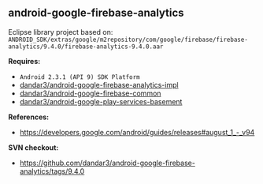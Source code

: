 ## android-google-firebase-analytics

Eclipse library project based on:<br/>
`ANDROID_SDK/extras/google/m2repository/com/google/firebase/firebase-analytics/9.4.0/firebase-analytics-9.4.0.aar`

**Requires:**
- `Android 2.3.1 (API 9) SDK Platform`
- [dandar3/android-google-firebase-analytics-impl](https://github.com/dandar3/android-google-firebase-analytics-impl)
- [dandar3/android-google-firebase-common](https://github.com/dandar3/android-google-firebase-common)
- [dandar3/android-google-play-services-basement](https://github.com/dandar3/android-google-play-services-basement)

**References:**
- https://developers.google.com/android/guides/releases#august_1_-_v94

**SVN checkout:**
- https://github.com/dandar3/android-google-firebase-analytics/tags/9.4.0
